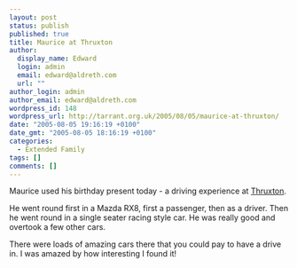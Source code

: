 ```yaml
---
layout: post
status: publish
published: true
title: Maurice at Thruxton
author:
  display_name: Edward
  login: admin
  email: edward@aldreth.com
  url: ""
author_login: admin
author_email: edward@aldreth.com
wordpress_id: 148
wordpress_url: http://tarrant.org.uk/2005/08/05/maurice-at-thruxton/
date: "2005-08-05 19:16:19 +0100"
date_gmt: "2005-08-05 18:16:19 +0100"
categories:
  - Extended Family
tags: []
comments: []
---
```


<p>Maurice used his birthday present today - a driving experience at <a href="https://www.thruxtonracing.co.uk/">Thruxton</a>.</p>
<p>He went round first in a Mazda RX8, first a passenger, then as a driver. Then he went round in a single seater racing style car.  He was really good and overtook a few other cars.</p>
<p>There were loads of amazing cars there that you could pay to have a drive in.  I was amazed by how interesting I found it!</p>
